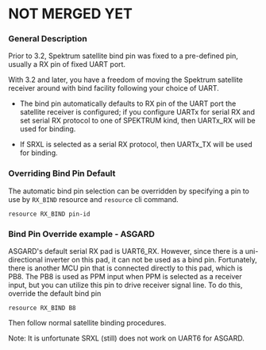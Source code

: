 
# **NOT MERGED YET**

### General Description

Prior to 3.2, Spektrum satellite bind pin was fixed to a pre-defined pin, usually a RX pin of fixed UART port.

With 3.2 and later, you have a freedom of moving the Spektrum satellite receiver around with bind facility following your choice of UART.

- The bind pin automatically defaults to RX pin of the UART port the satellite receiver is configured; if you configure UARTx for serial RX and set serial RX protocol to one of SPEKTRUM kind, then UARTx_RX will be used for binding.

- If SRXL is selected as a serial RX protocol, then UARTx_TX will be used for binding.

### Overriding Bind Pin Default

The automatic bind pin selection can be overridden by specifying a pin to use by `RX_BIND` resource and `resource` cli command.
```
resource RX_BIND pin-id
```

### Bind Pin Override example - ASGARD

ASGARD's default serial RX pad is UART6_RX. However, since there is a uni-directional inverter on this pad, it can not be used as a bind pin. Fortunately, there is another MCU pin that is connected directly to this pad, which is PB8. The PB8 is used as PPM input when PPM is selected as a receiver input, but you can utilize this pin to drive receiver signal line.
To do this, override the default bind pin
```
resource RX_BIND B8
```
Then follow normal satellite binding procedures.

Note: It is unfortunate SRXL (still) does not work on UART6 for ASGARD.